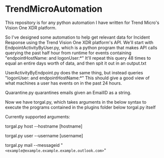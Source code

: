 # TrendMicroAutomation
This repository is for any python automation I have written for Trend Micro's Vision One XDR platform.

So I've designed some automation to help get relevant data for Incident Response using the Trend Vision One XDR platform's API.
We'll start with EndpointActivityByUser.py, which is a python program that makes API calls querying the past half hour from runtime for events containing "endpointHostName: <user-input> and logonUser:*"
It'll repeat this query 48 times to equal an entire days worth of data, and then spit it out in an output.txt

UserActivityByEndpoint.py does the same thing, but instead queries "logonUser: <user-input> and endpointHostName:*"
This should give a good view of what machines a user has events on in the past 24 hours.

Quarantine.py quarantines emails given an EmailID as a string.


Now we have torgal.py, which takes arguments in the below syntax to execute the programs contained in the plugins folder below torgal.py itself

Currently supported arguments:

torgal.py host --hostname [hostname]

torgal.py user --username [username]

torgal.py mail --messageid "`<example@example.example.example.outlook.com>`"
